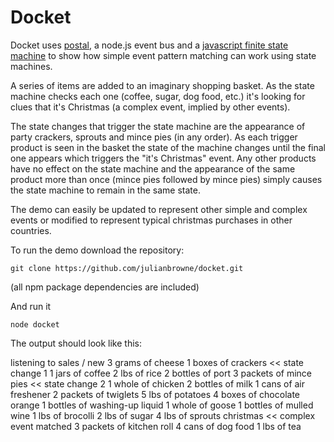 Docket
======

Docket uses [postal](https://github.com/postaljs/postal.js), a node.js event bus and a [javascript finite state machine](https://github.com/jakesgordon/javascript-state-machine) to show how simple event pattern matching can work using state machines.

A series of items are added to an imaginary shopping basket. As the state machine checks each one (coffee, sugar, dog food, etc.) it's looking for clues that it's Christmas (a complex event, implied by other events).

The state changes that trigger the state machine are the appearance of party crackers, sprouts and mince pies (in any order). As each trigger product is seen in the basket the state of the machine changes until the final one appears which triggers the "it's Christmas" event. Any other products have no effect on the state machine and the appearance of the same product more than once (mince pies followed by mince pies) simply causes the state machine to remain in the same state.

The demo can easily be updated to represent other simple and complex events or modified to represent typical christmas purchases in other countries.

To run the demo download the repository:

    git clone https://github.com/julianbrowne/docket.git

(all npm package dependencies are included)

And run it

    node docket

The output should look like this:

listening to sales / new
3 grams of cheese
1 boxes of crackers                 << state change 1
1 jars of coffee
2 lbs of rice
2 bottles of port
3 packets of mince pies             << state change 2
1 whole of chicken
2 bottles of milk
1 cans of air freshener
2 packets of twiglets
5 lbs of potatoes
4 boxes of chocolate orange
1 bottles of washing-up liquid
1 whole of goose
1 bottles of mulled wine
1 lbs of brocolli
2 lbs of sugar
4 lbs of sprouts
christmas                           << complex event matched
3 packets of kitchen roll
4 cans of dog food
1 lbs of tea
